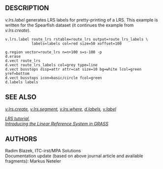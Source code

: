 ## DESCRIPTION

*v.lrs.label* generates LRS labels for pretty-printing of a LRS. This
example is written for the Spearfish dataset (it continues the example
from *v.lrs.create*).

```
v.lrs.label route_lrs rstable=route_lrs output=route_lrs_labels \
            labels=labels col=red size=50 xoffset=100

g.region vector=route_lrs n=n+100 s=s-100 -p
d.erase
d.vect route_lrs
d.vect route_lrs_labels col=grey type=line
d.vect busstops disp=attr attr=cat size=10 bg=white lcol=green yref=bottom
d.vect busstops icon=basic/circle fcol=green
d.labels labels
```

## SEE ALSO

*[v.lrs.create](v.lrs.create.html), [v.lrs.segment](v.lrs.segment.html),
[v.lrs.where](v.lrs.where.html), [d.labels](d.labels.html),
[v.label](v.label.html)*

*[LRS tutorial](lrs.html),\
[Introducing the Linear Reference System in
GRASS](http://gisws.media.osaka-cu.ac.jp/grass04/viewpaper.php?id=50)*

## AUTHORS

Radim Blazek, ITC-irst/MPA Solutions\
Documentation update (based on above journal article and available
fragments): Markus Neteler
